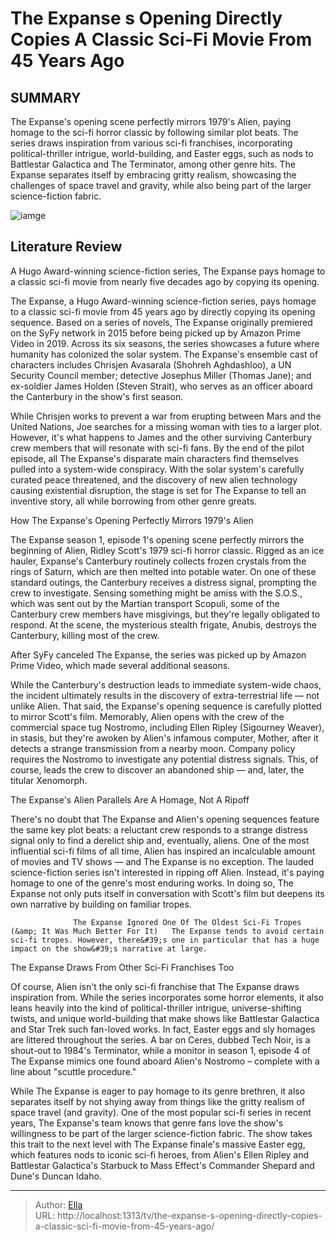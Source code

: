 # The Expanse s Opening Directly Copies A Classic Sci-Fi Movie From 45 Years Ago


## SUMMARY 



  The Expanse&#39;s opening scene perfectly mirrors 1979&#39;s Alien, paying homage to the sci-fi horror classic by following similar plot beats.   The series draws inspiration from various sci-fi franchises, incorporating political-thriller intrigue, world-building, and Easter eggs, such as nods to Battlestar Galactica and The Terminator, among other genre hits.   The Expanse separates itself by embracing gritty realism, showcasing the challenges of space travel and gravity, while also being part of the larger science-fiction fabric.  

![iamge](https://static1.srcdn.com/wordpress/wp-content/uploads/2024/01/the-expanse-poster-with-collage-of-characters.jpg)

## Literature Review
A Hugo Award-winning science-fiction series, The Expanse pays homage to a classic sci-fi movie from nearly five decades ago by copying its opening.




The Expanse, a Hugo Award-winning science-fiction series, pays homage to a classic sci-fi movie from 45 years ago by directly copying its opening sequence. Based on a series of novels, The Expanse originally premiered on the SyFy network in 2015 before being picked up by Amazon Prime Video in 2019. Across its six seasons, the series showcases a future where humanity has colonized the solar system. The Expanse&#39;s ensemble cast of characters includes Chrisjen Avasarala (Shohreh Aghdashloo), a UN Security Council member; detective Josephus Miller (Thomas Jane); and ex-soldier James Holden (Steven Strait), who serves as an officer aboard the Canterbury in the show&#39;s first season.




While Chrisjen works to prevent a war from erupting between Mars and the United Nations, Joe searches for a missing woman with ties to a larger plot. However, it&#39;s what happens to James and the other surviving Canterbury crew members that will resonate with sci-fi fans. By the end of the pilot episode, all The Expanse&#39;s disparate main characters find themselves pulled into a system-wide conspiracy. With the solar system&#39;s carefully curated peace threatened, and the discovery of new alien technology causing existential disruption, the stage is set for The Expanse to tell an inventive story, all while borrowing from other genre greats.


 How The Expanse&#39;s Opening Perfectly Mirrors 1979&#39;s Alien 
          

The Expanse season 1, episode 1&#39;s opening scene perfectly mirrors the beginning of Alien, Ridley Scott&#39;s 1979 sci-fi horror classic. Rigged as an ice hauler, Expanse&#39;s Canterbury routinely collects frozen crystals from the rings of Saturn, which are then melted into potable water. On one of these standard outings, the Canterbury receives a distress signal, prompting the crew to investigate. Sensing something might be amiss with the S.O.S., which was sent out by the Martian transport Scopuli, some of the Canterbury crew members have misgivings, but they&#39;re legally obligated to respond. At the scene, the mysterious stealth frigate, Anubis, destroys the Canterbury, killing most of the crew.






After SyFy canceled The Expanse, the series was picked up by Amazon Prime Video, which made several additional seasons.




While the Canterbury&#39;s destruction leads to immediate system-wide chaos, the incident ultimately results in the discovery of extra-terrestrial life — not unlike Alien. That said, the Expanse&#39;s opening sequence is carefully plotted to mirror Scott&#39;s film. Memorably, Alien opens with the crew of the commercial space tug Nostromo, including Ellen Ripley (Sigourney Weaver), in stasis, but they&#39;re awoken by Alien&#39;s infamous computer, Mother, after it detects a strange transmission from a nearby moon. Company policy requires the Nostromo to investigate any potential distress signals. This, of course, leads the crew to discover an abandoned ship — and, later, the titular Xenomorph.



 The Expanse&#39;s Alien Parallels Are A Homage, Not A Ripoff 
          




There&#39;s no doubt that The Expanse and Alien&#39;s opening sequences feature the same key plot beats: a reluctant crew responds to a strange distress signal only to find a derelict ship and, eventually, aliens. One of the most influential sci-fi films of all time, Alien has inspired an incalculable amount of movies and TV shows — and The Expanse is no exception. The lauded science-fiction series isn&#39;t interested in ripping off Alien. Instead, it&#39;s paying homage to one of the genre&#39;s most enduring works. In doing so, The Expanse not only puts itself in conversation with Scott&#39;s film but deepens its own narrative by building on familiar tropes.

                  The Expanse Ignored One Of The Oldest Sci-Fi Tropes (&amp; It Was Much Better For It)   The Expanse tends to avoid certain sci-fi tropes. However, there&#39;s one in particular that has a huge impact on the show&#39;s narrative at large.    



 The Expanse Draws From Other Sci-Fi Franchises Too 
         




Of course, Alien isn&#39;t the only sci-fi franchise that The Expanse draws inspiration from. While the series incorporates some horror elements, it also leans heavily into the kind of political-thriller intrigue, universe-shifting twists, and unique world-building that make shows like Battlestar Galactica and Star Trek such fan-loved works. In fact, Easter eggs and sly homages are littered throughout the series. A bar on Ceres, dubbed Tech Noir, is a shout-out to 1984&#39;s Terminator, while a monitor in season 1, episode 4 of The Expanse mimics one found aboard Alien&#39;s Nostromo – complete with a line about &#34;scuttle procedure.&#34;

While The Expanse is eager to pay homage to its genre brethren, it also separates itself by not shying away from things like the gritty realism of space travel (and gravity). One of the most popular sci-fi series in recent years, The Expanse&#39;s team knows that genre fans love the show&#39;s willingness to be part of the larger science-fiction fabric. The show takes this trait to the next level with The Expanse finale&#39;s massive Easter egg, which features nods to iconic sci-fi heroes, from Alien&#39;s Ellen Ripley and Battlestar Galactica&#39;s Starbuck to Mass Effect&#39;s Commander Shepard and Dune&#39;s Duncan Idaho.






---

> Author: [Ella](https://instagram.hk.cn/)  
> URL: http://localhost:1313/tv/the-expanse-s-opening-directly-copies-a-classic-sci-fi-movie-from-45-years-ago/  

